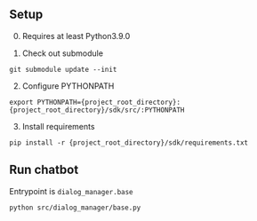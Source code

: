 

## Setup

0. Requires at least Python3.9.0

1. Check out submodule 

```
git submodule update --init
```

2. Configure PYTHONPATH

```
export PYTHONPATH={project_root_directory}:{project_root_directory}/sdk/src/:PYTHONPATH
```

3. Install requirements

```
pip install -r {project_root_directory}/sdk/requirements.txt
```


## Run chatbot
Entrypoint is `dialog_manager.base`
```
python src/dialog_manager/base.py
```